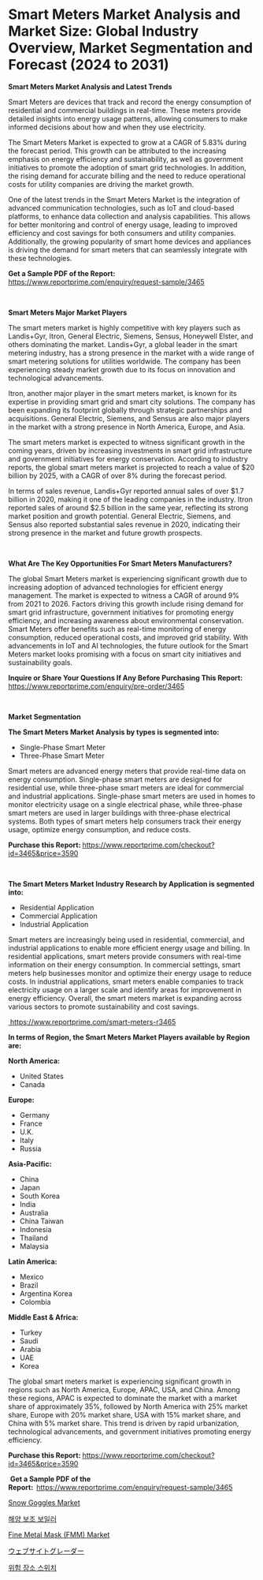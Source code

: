 <p><h1>Smart Meters Market Analysis and Market Size: Global Industry Overview, Market Segmentation and Forecast (2024 to 2031)</h1></p><p><strong>Smart Meters Market Analysis and Latest Trends</strong></p>
<p><p>Smart Meters are devices that track and record the energy consumption of residential and commercial buildings in real-time. These meters provide detailed insights into energy usage patterns, allowing consumers to make informed decisions about how and when they use electricity.</p><p>The Smart Meters Market is expected to grow at a CAGR of 5.83% during the forecast period. This growth can be attributed to the increasing emphasis on energy efficiency and sustainability, as well as government initiatives to promote the adoption of smart grid technologies. In addition, the rising demand for accurate billing and the need to reduce operational costs for utility companies are driving the market growth.</p><p>One of the latest trends in the Smart Meters Market is the integration of advanced communication technologies, such as IoT and cloud-based platforms, to enhance data collection and analysis capabilities. This allows for better monitoring and control of energy usage, leading to improved efficiency and cost savings for both consumers and utility companies. Additionally, the growing popularity of smart home devices and appliances is driving the demand for smart meters that can seamlessly integrate with these technologies.</p></p>
<p><strong>Get a Sample PDF of the Report:&nbsp;</strong> <a href="https://www.reportprime.com/enquiry/request-sample/3465">https://www.reportprime.com/enquiry/request-sample/3465</a></p>
<p>&nbsp;</p>
<p><strong>Smart Meters Major Market Players</strong></p>
<p><p>The smart meters market is highly competitive with key players such as Landis+Gyr, Itron, General Electric, Siemens, Sensus, Honeywell Elster, and others dominating the market. Landis+Gyr, a global leader in the smart metering industry, has a strong presence in the market with a wide range of smart metering solutions for utilities worldwide. The company has been experiencing steady market growth due to its focus on innovation and technological advancements.</p><p>Itron, another major player in the smart meters market, is known for its expertise in providing smart grid and smart city solutions. The company has been expanding its footprint globally through strategic partnerships and acquisitions. General Electric, Siemens, and Sensus are also major players in the market with a strong presence in North America, Europe, and Asia.</p><p>The smart meters market is expected to witness significant growth in the coming years, driven by increasing investments in smart grid infrastructure and government initiatives for energy conservation. According to industry reports, the global smart meters market is projected to reach a value of $20 billion by 2025, with a CAGR of over 8% during the forecast period.</p><p>In terms of sales revenue, Landis+Gyr reported annual sales of over $1.7 billion in 2020, making it one of the leading companies in the industry. Itron reported sales of around $2.5 billion in the same year, reflecting its strong market position and growth potential. General Electric, Siemens, and Sensus also reported substantial sales revenue in 2020, indicating their strong presence in the market and future growth prospects.</p></p>
<p>&nbsp;</p>
<p><strong>What Are The Key Opportunities For Smart Meters Manufacturers?</strong></p>
<p><p>The global Smart Meters market is experiencing significant growth due to increasing adoption of advanced technologies for efficient energy management. The market is expected to witness a CAGR of around 9% from 2021 to 2026. Factors driving this growth include rising demand for smart grid infrastructure, government initiatives for promoting energy efficiency, and increasing awareness about environmental conservation. Smart Meters offer benefits such as real-time monitoring of energy consumption, reduced operational costs, and improved grid stability. With advancements in IoT and AI technologies, the future outlook for the Smart Meters market looks promising with a focus on smart city initiatives and sustainability goals.</p></p>
<p><strong>Inquire or Share Your Questions If Any Before Purchasing This Report:</strong> <a href="https://www.reportprime.com/enquiry/pre-order/3465">https://www.reportprime.com/enquiry/pre-order/3465</a></p>
<p>&nbsp;</p>
<p><strong>Market Segmentation</strong></p>
<p><strong>The Smart Meters Market Analysis by types is segmented into:</strong></p>
<p><ul><li>Single-Phase Smart Meter</li><li>Three-Phase Smart Meter</li></ul></p>
<p><p>Smart meters are advanced energy meters that provide real-time data on energy consumption. Single-phase smart meters are designed for residential use, while three-phase smart meters are ideal for commercial and industrial applications. Single-phase smart meters are used in homes to monitor electricity usage on a single electrical phase, while three-phase smart meters are used in larger buildings with three-phase electrical systems. Both types of smart meters help consumers track their energy usage, optimize energy consumption, and reduce costs.</p></p>
<p><strong>Purchase this Report:&nbsp;</strong><a href="https://www.reportprime.com/checkout?id=3465&price=3590">https://www.reportprime.com/checkout?id=3465&price=3590</a></p>
<p>&nbsp;</p>
<p><strong>The Smart Meters Market Industry Research by Application is segmented into:</strong></p>
<p><ul><li>Residential Application</li><li>Commercial Application</li><li>Industrial Application</li></ul></p>
<p><p>Smart meters are increasingly being used in residential, commercial, and industrial applications to enable more efficient energy usage and billing. In residential applications, smart meters provide consumers with real-time information on their energy consumption. In commercial settings, smart meters help businesses monitor and optimize their energy usage to reduce costs. In industrial applications, smart meters enable companies to track electricity usage on a larger scale and identify areas for improvement in energy efficiency. Overall, the smart meters market is expanding across various sectors to promote sustainability and cost savings.</p></p>
<p><a href="https://www.reportprime.com/smart-meters-r3465">&nbsp;https://www.reportprime.com/smart-meters-r3465</a></p>
<p><strong>In terms of Region, the Smart Meters Market Players available by Region are:</strong></p>
<p>
    <p> <strong> North America: </strong>
        <ul>
            <li>United States</li>
            <li>Canada</li>
        </ul>
        </p> 
    <p> <strong> Europe: </strong>
        <ul>
            <li>Germany</li>
            <li>France</li>
            <li>U.K.</li>
            <li>Italy</li>
            <li>Russia</li>
        </ul>
        </p> 
    <p> <strong> Asia-Pacific: </strong>
        <ul>
            <li>China</li>
            <li>Japan</li>
            <li>South Korea</li>
            <li>India</li>
            <li>Australia</li>
            <li>China Taiwan</li>
            <li>Indonesia</li>
            <li>Thailand</li>
            <li>Malaysia</li>
        </ul>
        </p> 
    <p> <strong> Latin America: </strong>
        <ul>
            <li>Mexico</li>
            <li>Brazil</li>
            <li>Argentina Korea</li>
            <li>Colombia</li>
        </ul>
        </p> 
    <p> <strong> Middle East & Africa: </strong>
        <ul>
            <li>Turkey</li>
            <li>Saudi</li>
            <li>Arabia</li>
            <li>UAE</li>
            <li>Korea</li>
        </ul>
    </p>
    </p>
<p><p>The global smart meters market is experiencing significant growth in regions such as North America, Europe, APAC, USA, and China. Among these regions, APAC is expected to dominate the market with a market share of approximately 35%, followed by North America with 25% market share, Europe with 20% market share, USA with 15% market share, and China with 5% market share. This trend is driven by rapid urbanization, technological advancements, and government initiatives promoting energy efficiency.</p></p>
<p><strong>Purchase this Report: </strong><a href="https://www.reportprime.com/checkout?id=3465&price=3590">https://www.reportprime.com/checkout?id=3465&price=3590</a></p>
<p>&nbsp;<strong>Get a Sample PDF of the Report:&nbsp;&nbsp;</strong><a href="https://www.reportprime.com/enquiry/request-sample/3465">https://www.reportprime.com/enquiry/request-sample/3465</a></p>
<p><strong></strong></p>
<p><p><a href="https://issuu.com/reportprime-2/docs/snow-goggles-market-size-2030.pptx">Snow Goggles Market</a></p><p><a href="https://github.com/shade463/Market-Research-Report-List-1/blob/main/529448569837.md">해양 보조 보일러</a></p><p><a href="https://github.com/gamblestampleyjenny50m5sl6/Market-Research-Report-List-2/blob/main/fine-metal-mask-fmm-market.md">Fine Metal Mask (FMM) Market</a></p><p><a href="https://github.com/nemesis2824/Market-Research-Report-List-1/blob/main/485464073046.md">ウェブサイトグレーダー</a></p><p><a href="https://github.com/FelipeGrrady654556/Market-Research-Report-List-1/blob/main/756651369835.md">위험 장소 스위치</a></p></p>